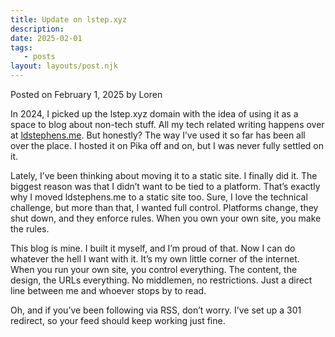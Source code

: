```yaml
---
title: Update on lstep.xyz
description:
date: 2025-02-01
tags:
   - posts
layout: layouts/post.njk
---
```


Posted on February 1, 2025 by Loren

In 2024, I picked up the lstep.xyz domain with the idea of using it as a space to blog about non-tech stuff. All my tech related writing happens over at [ldstephens.me](https://ldstephens.me/). But honestly? The way I’ve used it so far has been all over the place. I hosted it on Pika off and on, but I was never fully settled on it.

Lately, I’ve been thinking about moving it to a static site. I finally did it. The biggest reason was that I didn’t want to be tied to a platform. That’s exactly why I moved ldstephens.me to a static site too. Sure, I love the technical challenge, but more than that, I wanted full control. Platforms change, they shut down, and they enforce rules. When you own your own site, you make the rules.

This blog is mine. I built it myself, and I’m proud of that. Now I can do whatever the hell I want with it. It’s my own little corner of the internet. When you run your own site, you control everything. The content, the design, the URLs everything. No middlemen, no restrictions. Just a direct line between me and whoever stops by to read.

Oh, and if you’ve been following via RSS, don’t worry. I’ve set up a 301 redirect, so your feed should keep working just fine.
